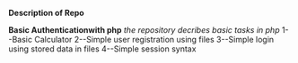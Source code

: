**Description of Repo**

**Basic Authenticationwith php**
*the repository decribes basic tasks in php*
1--Basic Calculator
2--Simple user registration using files
3--Simple login using stored data in files
4--Simple session syntax
